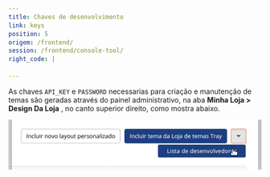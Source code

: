 ```yaml
---
title: Chaves de desenvolvimento
link: keys
position: 5
origem: /frontend/ 
session: /frontend/console-tool/
right_code: |

---
```


 As chaves `API_KEY` e `PASSWORD` necessarias para criação e manutenção de temas são geradas através do painel administrativo, na aba **Minha Loja > Design Da Loja** , no canto superior direito, como mostra abaixo.

  ![Lista de Desenvolvedores](/../../images/keys.gif)
